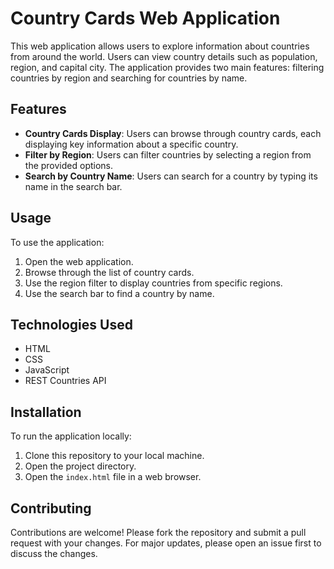 
# Country Cards Web Application

This web application allows users to explore information about countries from around the world. Users can view country details such as population, region, and capital city. The application provides two main features: filtering countries by region and searching for countries by name.

## Features

- **Country Cards Display**: Users can browse through country cards, each displaying key information about a specific country.
- **Filter by Region**: Users can filter countries by selecting a region from the provided options.
- **Search by Country Name**: Users can search for a country by typing its name in the search bar.

## Usage

To use the application:

1. Open the web application.
2. Browse through the list of country cards.
3. Use the region filter to display countries from specific regions.
4. Use the search bar to find a country by name.

## Technologies Used

- HTML
- CSS
- JavaScript
- REST Countries API

## Installation

To run the application locally:

1. Clone this repository to your local machine.
2. Open the project directory.
3. Open the `index.html` file in a web browser.

## Contributing

Contributions are welcome! Please fork the repository and submit a pull request with your changes. For major updates, please open an issue first to discuss the changes.

